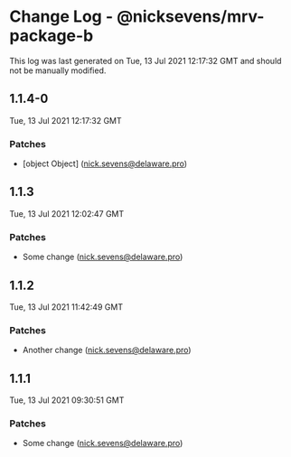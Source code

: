 # Change Log - @nicksevens/mrv-package-b

This log was last generated on Tue, 13 Jul 2021 12:17:32 GMT and should not be manually modified.

<!-- Start content -->

## 1.1.4-0

Tue, 13 Jul 2021 12:17:32 GMT

### Patches

- [object Object] (nick.sevens@delaware.pro)

## 1.1.3

Tue, 13 Jul 2021 12:02:47 GMT

### Patches

- Some change (nick.sevens@delaware.pro)

## 1.1.2

Tue, 13 Jul 2021 11:42:49 GMT

### Patches

- Another change (nick.sevens@delaware.pro)

## 1.1.1

Tue, 13 Jul 2021 09:30:51 GMT

### Patches

- Some change (nick.sevens@delaware.pro)
